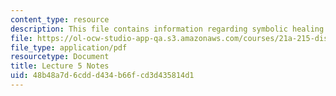 ```yaml
---
content_type: resource
description: This file contains information regarding symbolic healing and harming.
file: https://ol-ocw-studio-app-qa.s3.amazonaws.com/courses/21a-215-disease-and-health-culture-society-and-ethics-spring-2012/48b48a7d6cddd434b66fcd3d435814d1_MIT21A_215S12_lecture_05.pdf
file_type: application/pdf
resourcetype: Document
title: Lecture 5 Notes
uid: 48b48a7d-6cdd-d434-b66f-cd3d435814d1
---
```

